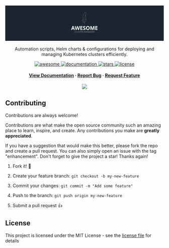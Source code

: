 

<div align="center">

  ![Project Banner](./docs/public/readme_banner.png)

  <p>Automation scripts, Helm charts & configurations for deploying and managing Kubernetes clusters efficiently.</p>

  <p>
    <a href="https://github.com/tristan-greffe/clusters">
      <img src="https://awesome.re/badge.svg" alt="awesome" />
    </a>
    <a href="https://clusters.tristan-greffe.xyz/">
      <img src="https://img.shields.io/badge/documentation-available-brightgreen.svg" alt="documentation" />
    </a>
    <a href="https://github.com/tristan-greffe/clusters/stargazers">
      <img src="https://img.shields.io/github/stars/tristan-greffe/clusters" alt="stars" />
    </a>
    <a href="https://github.com/tristan-greffe/clusters/blob/master/LICENSE">
      <img src="https://img.shields.io/github/license/tristan-greffe/clusters.svg" alt="license" />
    </a>
  </p>

 <h4>
    <a href="https://clusters.tristan-greffe.xyz/">View Documentation</a>
    <span> · </span>
    <a href="https://github.com/tristan-greffe/clusters/issues/">Report Bug</a>
    <span> · </span>
    <a href="https://github.com/tristan-greffe/clusters/issues/">Request Feature</a>
  </h4>

  <a href="https://tristan-greffe.github.io/clusters/">
    <img src="https://skillicons.dev/icons?i=docker,jenkins,kubernetes,prometheus,grafana" />
  </a>
</div>

## Contributing

Contributions are always welcome!

Contributions are what make the open source community such an amazing place to learn, inspire, and create. Any contributions you make are **greatly appreciated**.

If you have a suggestion that would make this better, please fork the repo and create a pull request. You can also simply open an issue with the tag "enhancement".
Don't forget to give the project a star! Thanks again!

1. Fork it! 🤙

2. Create your feature branch: `git checkout -b my-new-feature`

3. Commit your changes: `git commit -m "Add some feature"`

4. Push to the branch: `git push origin my-new-feature`

5. Submit a pull request 👍

## License

This project is licensed under the MIT License - see the [license file](./LICENSE) for details